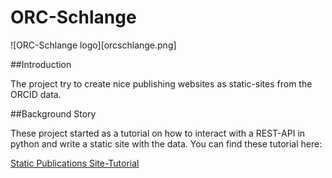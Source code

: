 # ORC-Schlange

![ORC-Schlange logo][orcschlange.png]

##Introduction

The project try to create nice publishing websites as static-sites from the ORCID data.

##Background Story

These project started as a tutorial on how to interact with a REST-API in python and write a static site with the data. You can find these tutorial here:

[Static Publications Site-Tutorial](https://www.scads.de/de/aktuelles/blog/347)